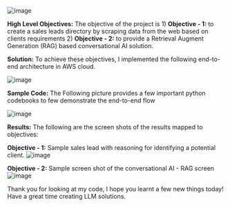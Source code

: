 ![image](https://github.com/user-attachments/assets/0cdb2809-f6ae-4fd0-9dd4-5cd5fada6c74)

**High Level Objectives:** The objective of the project is 1) **Objective - 1:** to create a sales leads directory by scraping data from the web based on clients requirements 2) **Objective - 2:** to provide a Retrieval Augment Generation (RAG) based conversational AI solution.

**Solution:** To achieve these objectives, I implemented the following end-to-end architecture in AWS cloud.

![image](https://github.com/user-attachments/assets/42f3c474-4ea0-4352-aa35-898ddd0738e7)


**Sample Code:** The Following picture provides a few important python codebooks to few demonstrate the end-to-end flow

![image](https://github.com/user-attachments/assets/82e050af-b6d9-4339-9523-d262513169bd)

**Results:** The following are the screen shots of the results mapped to objectives:

**Objective - 1:** Sample sales lead with reasoning for identifying a potential client.
![image](https://github.com/user-attachments/assets/e32568b0-ad4d-486c-b5a2-bc2fc5c638bc)

**Objective - 2:** Sample screen shot of the conversational AI - RAG screen
![image](https://github.com/user-attachments/assets/f4d44626-4a49-4a8a-bacb-25cb50e86b9e)

Thank you for looking at my code, I hope you learnt a few new things today!
Have a great time creating LLM solutions.
